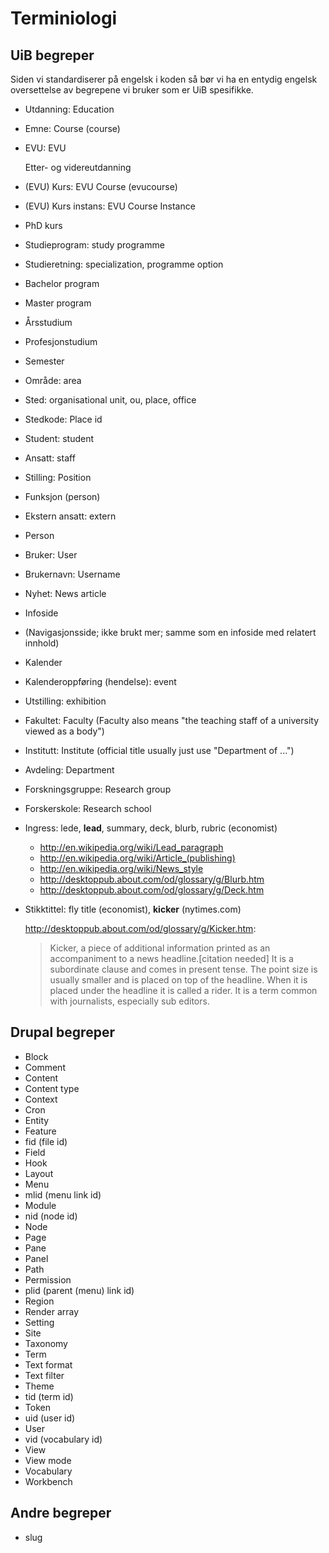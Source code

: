 
# Terminiologi

## UiB begreper

Siden vi standardiserer på engelsk i koden så bør vi ha en entydig engelsk
oversettelse av begrepene vi bruker som er UiB spesifikke.

* Utdanning: Education

* Emne: Course (course)

* EVU: EVU

  Etter- og videreutdanning

* (EVU) Kurs: EVU Course (evucourse)

* (EVU) Kurs instans: EVU Course Instance

* PhD kurs

* Studieprogram: study programme

* Studieretning: specialization, programme option

* Bachelor program

* Master program

* Årsstudium

* Profesjonstudium

* Semester

* Område: area

* Sted: organisational unit, ou, place, office

* Stedkode: Place id

* Student: student

* Ansatt: staff

* Stilling: Position

* Funksjon (person) 

* Ekstern ansatt: extern

* Person

* Bruker: User

* Brukernavn: Username

* Nyhet: News article

* Infoside

* (Navigasjonsside; ikke brukt mer; samme som en infoside med relatert innhold)

* Kalender

* Kalenderoppføring (hendelse): event

* Utstilling: exhibition

* Fakultet: Faculty (Faculty also means "the teaching staff of a university viewed as a body")

* Institutt: Institute (official title usually just use "Department of ...")

* Avdeling: Department

* Forskningsgruppe: Research group

* Forskerskole: Research school

* Ingress: lede, **lead**, summary, deck, blurb, rubric (economist)

  * <http://en.wikipedia.org/wiki/Lead_paragraph>
  * <http://en.wikipedia.org/wiki/Article_(publishing)>
  * <http://en.wikipedia.org/wiki/News_style>
  * <http://desktoppub.about.com/od/glossary/g/Blurb.htm>
  * <http://desktoppub.about.com/od/glossary/g/Deck.htm>

* Stikktittel: fly title (economist), **kicker** (nytimes.com)

  <http://desktoppub.about.com/od/glossary/g/Kicker.htm>:
  > Kicker, a piece of additional information printed as an accompaniment to a news headline.[citation needed] It is a subordinate clause and comes in present tense. The point size is usually smaller and is placed on top of the headline. When it is placed under the headline it is called a rider. It is a term common with journalists, especially sub editors.

## Drupal begreper

* Block
* Comment
* Content
* Content type
* Context
* Cron
* Entity
* Feature
* fid (file id)
* Field
* Hook
* Layout
* Menu
* mlid (menu link id)
* Module
* nid (node id)
* Node
* Page
* Pane
* Panel
* Path
* Permission
* plid (parent (menu) link id)
* Region
* Render array
* Setting
* Site
* Taxonomy
* Term
* Text format
* Text filter
* Theme
* tid (term id)
* Token
* uid (user id)
* User
* vid (vocabulary id)
* View
* View mode
* Vocabulary
* Workbench

## Andre begreper

* slug

